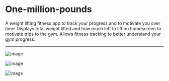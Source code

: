 # One-million-pounds

A weight lifting fitness app to track your progress and to motivate you over time! Displays total weight lifted and how much left to lift on homescreen to motivate trips to the gym. Allows fitness tracking to better understand your gym progress.

<hr />

<div>  
  
![image](https://https://user-images.githubusercontent.com/44878476/71697541-2e518100-2d6d-11ea-87d6-97bb3312959b.jpg)

![image](https://user-images.githubusercontent.com/44878476/71697545-301b4480-2d6d-11ea-97bc-582f549f5029.jpg)

![image](https://user-images.githubusercontent.com/44878476/71697552-34476200-2d6d-11ea-82bc-405bf6b15d89.jpg)

</div>
